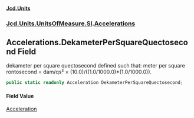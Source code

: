 #### [Jcd.Units](index.md 'index')
### [Jcd.Units.UnitsOfMeasure.SI](Jcd.Units.UnitsOfMeasure.SI.md 'Jcd.Units.UnitsOfMeasure.SI').[Accelerations](Accelerations.md 'Jcd.Units.UnitsOfMeasure.SI.Accelerations')

## Accelerations.DekameterPerSquareQuectosecond Field

dekameter per square quectosecond defined such that: meter per square rontosecond = dam/qs² ×
(10.0)/((1.0/1000.0)*(1.0/1000.0)).

```csharp
public static readonly Acceleration DekameterPerSquareQuectosecond;
```

#### Field Value
[Acceleration](Acceleration.md 'Jcd.Units.UnitTypes.Acceleration')